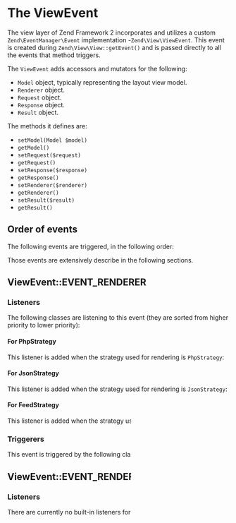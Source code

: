 # The ViewEvent

The view layer of Zend Framework 2 incorporates and utilizes a custom `Zend\EventManager\Event`
implementation -`Zend\View\ViewEvent`. This event is created during `Zend\View\View::getEvent()` and
is passed directly to all the events that method triggers.

The `ViewEvent` adds accessors and mutators for the following:

- `Model` object, typically representing the layout view model.
- `Renderer` object.
- `Request` object.
- `Response` object.
- `Result` object.

The methods it defines are:

- `setModel(Model $model)`
- `getModel()`
- `setRequest($request)`
- `getRequest()`
- `setResponse($response)`
- `getResponse()`
- `setRenderer($renderer)`
- `getRenderer()`
- `setResult($result)`
- `getResult()`

## Order of events

The following events are triggered, in the following order:

Those events are extensively describe in the following sections.

## ViewEvent::EVENT\_RENDERER

### Listeners

The following classes are listening to this event (they are sorted from higher priority to lower
priority):

#### For PhpStrategy

This listener is added when the strategy used for rendering is `PhpStrategy`:

#### For JsonStrategy

This listener is added when the strategy used for rendering is `JsonStrategy`:

#### For FeedStrategy

This listener is added when the strategy used for rendering is `FeedStrategy`:

### Triggerers

This event is triggered by the following classes:

## ViewEvent::EVENT\_RENDERER\_POST

### Listeners

There are currently no built-in listeners for this event.

### Triggerers

This event is triggered by the following classes:

## ViewEvent::EVENT\_RESPONSE

### Listeners

The following classes are listening to this event (they are sorted from higher priority to lower
priority):

#### For PhpStrategy

This listener is added when the strategy used for rendering is `PhpStrategy`:

#### For JsonStrategy

This listener is added when the strategy used for rendering is `JsonStrategy`:

#### For FeedStrategy

This listener is added when the strategy used for rendering is `FeedStrategy`:

### Triggerers

This event is triggered by the following classes:
